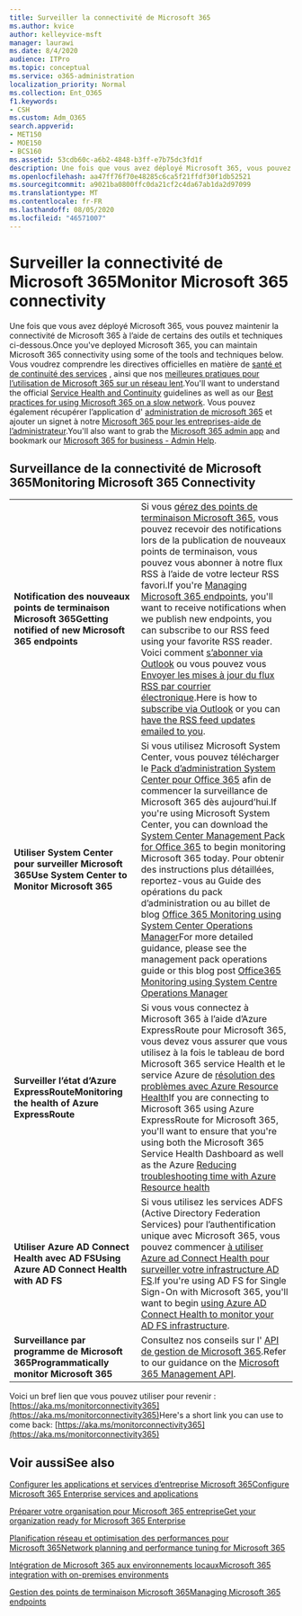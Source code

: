 ```yaml
---
title: Surveiller la connectivité de Microsoft 365
ms.author: kvice
author: kelleyvice-msft
manager: laurawi
ms.date: 8/4/2020
audience: ITPro
ms.topic: conceptual
ms.service: o365-administration
localization_priority: Normal
ms.collection: Ent_O365
f1.keywords:
- CSH
ms.custom: Adm_O365
search.appverid:
- MET150
- MOE150
- BCS160
ms.assetid: 53cdb60c-a6b2-4848-b3ff-e7b75dc3fd1f
description: Une fois que vous avez déployé Microsoft 365, vous pouvez maintenir la connectivité de Microsoft 365 à l’aide de certains des outils et techniques ci-dessous. Vous voudrez comprendre les directives officielles en matière de santé et de continuité des services, ainsi que nos meilleures pratiques pour l’utilisation de Microsoft 365 sur un réseau lent.
ms.openlocfilehash: aa47ff76f70e48285c6ca5f21ffdf30f1db52521
ms.sourcegitcommit: a9021ba0800ffc0da21cf2c4da67ab1da2d97099
ms.translationtype: MT
ms.contentlocale: fr-FR
ms.lasthandoff: 08/05/2020
ms.locfileid: "46571007"
---
```

# <a name="monitor-microsoft-365-connectivity"></a><span data-ttu-id="5cde2-104">Surveiller la connectivité de Microsoft 365</span><span class="sxs-lookup"><span data-stu-id="5cde2-104">Monitor Microsoft 365 connectivity</span></span>

<span data-ttu-id="5cde2-105">Une fois que vous avez déployé Microsoft 365, vous pouvez maintenir la connectivité de Microsoft 365 à l’aide de certains des outils et techniques ci-dessous.</span><span class="sxs-lookup"><span data-stu-id="5cde2-105">Once you've deployed Microsoft 365, you can maintain Microsoft 365 connectivity using some of the tools and techniques below.</span></span> <span data-ttu-id="5cde2-106">Vous voudrez comprendre les directives officielles en matière de [santé et de continuité des services](https://docs.microsoft.com/office365/servicedescriptions/office-365-platform-service-description/service-health-and-continuity) , ainsi que nos [meilleures pratiques pour l’utilisation de Microsoft 365 sur un réseau lent](https://support.office.com/article/fd16c8d2-4799-4c39-8fd7-045f06640166).</span><span class="sxs-lookup"><span data-stu-id="5cde2-106">You'll want to understand the official [Service Health and Continuity](https://docs.microsoft.com/office365/servicedescriptions/office-365-platform-service-description/service-health-and-continuity) guidelines as well as our [Best practices for using Microsoft 365 on a slow network](https://support.office.com/article/fd16c8d2-4799-4c39-8fd7-045f06640166).</span></span> <span data-ttu-id="5cde2-107">Vous pouvez également récupérer l’application d' [administration de microsoft 365](https://blogs.office.com/2015/03/13/administer-on-the-go-with-the-updated-office-365-admin-app/) et ajouter un signet à notre [Microsoft 365 pour les entreprises-aide de l’administrateur](https://support.office.com/article/17d3ff3f-3601-466e-b5a1-482b31cfb791).</span><span class="sxs-lookup"><span data-stu-id="5cde2-107">You'll also want to grab the [Microsoft 365 admin app](https://blogs.office.com/2015/03/13/administer-on-the-go-with-the-updated-office-365-admin-app/) and bookmark our [Microsoft 365 for business - Admin Help](https://support.office.com/article/17d3ff3f-3601-466e-b5a1-482b31cfb791).</span></span>
  
## <a name="monitoring-microsoft-365-connectivity"></a><span data-ttu-id="5cde2-108">Surveillance de la connectivité de Microsoft 365</span><span class="sxs-lookup"><span data-stu-id="5cde2-108">Monitoring Microsoft 365 Connectivity</span></span>

|||
|:-----|:-----|
|<span data-ttu-id="5cde2-109">**Notification des nouveaux points de terminaison Microsoft 365**</span><span class="sxs-lookup"><span data-stu-id="5cde2-109">**Getting notified of new Microsoft 365 endpoints**</span></span> <br/> |<span data-ttu-id="5cde2-110">Si vous [gérez des points de terminaison Microsoft 365](https://support.office.com/article/99cab9d4-ef59-4207-9f2b-3728eb46bf9a), vous pouvez recevoir des notifications lors de la publication de nouveaux points de terminaison, vous pouvez vous abonner à notre flux RSS à l’aide de votre lecteur RSS favori.</span><span class="sxs-lookup"><span data-stu-id="5cde2-110">If you're [Managing Microsoft 365 endpoints](https://support.office.com/article/99cab9d4-ef59-4207-9f2b-3728eb46bf9a), you'll want to receive notifications when we publish new endpoints, you can subscribe to our RSS feed using your favorite RSS reader.</span></span> <span data-ttu-id="5cde2-111">Voici comment [s’abonner via Outlook](https://go.microsoft.com/fwlink/p/?LinkId=532416) ou vous pouvez vous [Envoyer les mises à jour du flux RSS par courrier électronique](https://go.microsoft.com/fwlink/p/?LinkId=532417).</span><span class="sxs-lookup"><span data-stu-id="5cde2-111">Here is how to [subscribe via Outlook](https://go.microsoft.com/fwlink/p/?LinkId=532416) or you can [have the RSS feed updates emailed to you](https://go.microsoft.com/fwlink/p/?LinkId=532417).</span></span>  <br/> |
|<span data-ttu-id="5cde2-112">**Utiliser System Center pour surveiller Microsoft 365**</span><span class="sxs-lookup"><span data-stu-id="5cde2-112">**Use System Center to Monitor Microsoft 365**</span></span> <br/> |<span data-ttu-id="5cde2-113">Si vous utilisez Microsoft System Center, vous pouvez télécharger le [Pack d’administration System Center pour Office 365](https://www.microsoft.com/download/details.aspx?id=43708) afin de commencer la surveillance de Microsoft 365 dès aujourd’hui.</span><span class="sxs-lookup"><span data-stu-id="5cde2-113">If you're using Microsoft System Center, you can download the [System Center Management Pack for Office 365](https://www.microsoft.com/download/details.aspx?id=43708) to begin monitoring Microsoft 365 today.</span></span> <span data-ttu-id="5cde2-114">Pour obtenir des instructions plus détaillées, reportez-vous au Guide des opérations du pack d’administration ou au billet de blog [Office 365 Monitoring using System Center Operations Manager](https://blogs.msdn.com/b/mvpawardprogram/archive/2015/07/08/office365-monitoring-using-system-centre-operations-manager.aspx)</span><span class="sxs-lookup"><span data-stu-id="5cde2-114">For more detailed guidance, please see the management pack operations guide or this blog post [Office365 Monitoring using System Centre Operations Manager](https://blogs.msdn.com/b/mvpawardprogram/archive/2015/07/08/office365-monitoring-using-system-centre-operations-manager.aspx)</span></span> <br/> |
|<span data-ttu-id="5cde2-115">**Surveiller l’état d’Azure ExpressRoute**</span><span class="sxs-lookup"><span data-stu-id="5cde2-115">**Monitoring the health of Azure ExpressRoute**</span></span> <br/> |<span data-ttu-id="5cde2-116">Si vous vous connectez à Microsoft 365 à l’aide d’Azure ExpressRoute pour Microsoft 365, vous devez vous assurer que vous utilisez à la fois le tableau de bord Microsoft 365 service Health et le service Azure de [résolution des problèmes avec Azure Resource Health](https://azure.microsoft.com/blog/reduce-troubleshooting-time-with-azure-resource-health/)</span><span class="sxs-lookup"><span data-stu-id="5cde2-116">If you are connecting to Microsoft 365 using Azure ExpressRoute for Microsoft 365, you'll want to ensure that you're using both the Microsoft 365 Service Health Dashboard as well as the Azure [Reducing troubleshooting time with Azure Resource health](https://azure.microsoft.com/blog/reduce-troubleshooting-time-with-azure-resource-health/)</span></span> <br/> |
|<span data-ttu-id="5cde2-117">**Utiliser Azure AD Connect Health avec AD FS**</span><span class="sxs-lookup"><span data-stu-id="5cde2-117">**Using Azure AD Connect Health with AD FS**</span></span> <br/> |<span data-ttu-id="5cde2-118">Si vous utilisez les services ADFS (Active Directory Federation Services) pour l’authentification unique avec Microsoft 365, vous pouvez commencer [à utiliser Azure ad Connect Health pour surveiller votre infrastructure AD FS](https://azure.microsoft.com/documentation/articles/active-directory-aadconnect-health-adfs/).</span><span class="sxs-lookup"><span data-stu-id="5cde2-118">If you're using AD FS for Single Sign-On with Microsoft 365, you'll want to begin [using Azure AD Connect Health to monitor your AD FS infrastructure](https://azure.microsoft.com/documentation/articles/active-directory-aadconnect-health-adfs/).</span></span>  <br/> |
|<span data-ttu-id="5cde2-119">**Surveillance par programme de Microsoft 365**</span><span class="sxs-lookup"><span data-stu-id="5cde2-119">**Programmatically monitor Microsoft 365**</span></span> <br/> |<span data-ttu-id="5cde2-120">Consultez nos conseils sur l' [API de gestion de Microsoft 365](https://docs.microsoft.com/office/office-365-management-api/office-365-management-apis-overview).</span><span class="sxs-lookup"><span data-stu-id="5cde2-120">Refer to our guidance on the [Microsoft 365 Management API](https://docs.microsoft.com/office/office-365-management-api/office-365-management-apis-overview).</span></span>  <br/> |

<span data-ttu-id="5cde2-121">Voici un bref lien que vous pouvez utiliser pour revenir : [https://aka.ms/monitorconnectivity365](https://aka.ms/monitorconnectivity365)</span><span class="sxs-lookup"><span data-stu-id="5cde2-121">Here's a short link you can use to come back: [https://aka.ms/monitorconnectivity365](https://aka.ms/monitorconnectivity365)</span></span>
  
## <a name="see-also"></a><span data-ttu-id="5cde2-122">Voir aussi</span><span class="sxs-lookup"><span data-stu-id="5cde2-122">See also</span></span>

[<span data-ttu-id="5cde2-123">Configurer les applications et services d’entreprise Microsoft 365</span><span class="sxs-lookup"><span data-stu-id="5cde2-123">Configure Microsoft 365 Enterprise services and applications</span></span>](configure-services-and-applications.md)
  
[<span data-ttu-id="5cde2-124">Préparer votre organisation pour Microsoft 365 entreprise</span><span class="sxs-lookup"><span data-stu-id="5cde2-124">Get your organization ready for Microsoft 365 Enterprise</span></span>](get-your-organization-ready-for-office-365.md)
  
[<span data-ttu-id="5cde2-125">Planification réseau et optimisation des performances pour Microsoft 365</span><span class="sxs-lookup"><span data-stu-id="5cde2-125">Network planning and performance tuning for Microsoft 365</span></span>](network-planning-and-performance.md)
  
[<span data-ttu-id="5cde2-126">Intégration de Microsoft 365 aux environnements locaux</span><span class="sxs-lookup"><span data-stu-id="5cde2-126">Microsoft 365 integration with on-premises environments</span></span>](office-365-integration.md)
  
[<span data-ttu-id="5cde2-127">Gestion des points de terminaison Microsoft 365</span><span class="sxs-lookup"><span data-stu-id="5cde2-127">Managing Microsoft 365 endpoints</span></span>](managing-office-365-endpoints.md)
